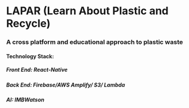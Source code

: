 # LAPAR (Learn About Plastic and Recycle) #

### A cross platform and educational approach to plastic waste ###

#### Technology Stack: ####

  ##### Front End: React-Native
        
  ##### Back End: Firebase/AWS Amplify/ S3/ Lambda
        
  ##### AI: IMBWatson
        
        

 
